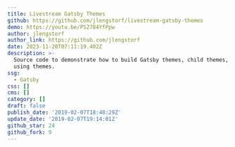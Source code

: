 ```yaml
---
title: Livestream Gatsby Themes
github: https://github.com/jlengstorf/livestream-gatsby-themes
demo: https://youtu.be/PS2784YfPpw
author: jlengstorf
author_link: https://github.com/jlengstorf
date: 2023-11-28T07:11:19.402Z
description: >-
  Source code to demonstrate how to build Gatsby themes, child themes, and sites
  using themes.
ssg:
  - Gatsby
css: []
cms: []
category: []
draft: false
publish_date: '2019-02-07T18:48:29Z'
update_date: '2019-02-07T19:14:01Z'
github_star: 24
github_fork: 9
---
```

